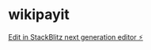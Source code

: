# wikipayit

[Edit in StackBlitz next generation editor ⚡️](https://stackblitz.com/~/github.com/mserralta01/wikipayit)